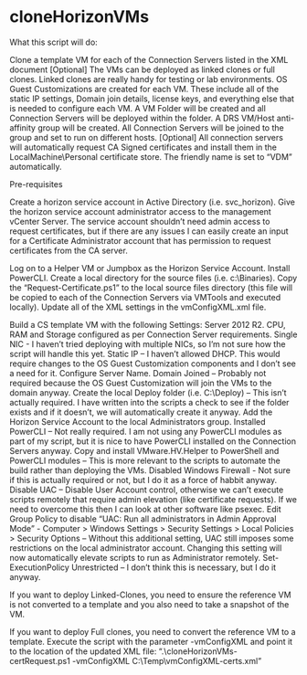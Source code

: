# cloneHorizonVMs

What this script will do:

Clone a template VM for each of the Connection Servers listed in the XML document
[Optional] The VMs can be deployed as linked clones or full clones. Linked clones are really handy for testing or lab environments.
OS Guest Customizations are created for each VM. These include all of the static IP settings, Domain join details, license keys, and everything else that is needed to configure each VM.
A VM Folder will be created and all Connection Servers will be deployed within the folder.
A DRS VM/Host anti-affinity group will be created. All Connection Servers will be joined to the group and set to run on different hosts.
[Optional] All connection servers will automatically request CA Signed certificates and install them in the LocalMachine\Personal certificate store. The friendly name is set to “VDM” automatically.
 
Pre-requisites

Create a horizon service account in Active Directory (i.e. svc_horizon).
Give the horizon service account administrator access to the management vCenter Server.
The service account shouldn’t need admin access to request certificates, but if there are any issues I can easily create an input for a Certificate Administrator account that has permission to request certificates from the CA server.

Log on to a Helper VM or Jumpbox as the Horizon Service Account.
Install PowerCLI.
Create a local directory for the source files (i.e. c:\Binaries).
Copy the “Request-Certificate.ps1” to the local source files directory (this file will be copied to each of the Connection Servers via VMTools and executed locally).
Update all of the XML settings in the vmConfigXML.xml file.

Build a CS template VM with the following Settings:
Server 2012 R2.
CPU, RAM and Storage configured as per Connection Server requirements.
Single NIC - I haven’t tried deploying with multiple NICs, so I’m not sure how the script will handle this yet.
Static IP – I haven’t allowed DHCP. This would require changes to the OS Guest Customization components and I don’t see a need for it.
Configure Server Name.
Domain Joined – Probably not required because the OS Guest Customization will join the VMs to the domain anyway.
Create the local Deploy folder (i.e. C:\Deploy) – This isn’t actually required. I have written into the scripts a check to see if the folder exists and if it doesn’t, we will automatically create it anyway.
Add the Horizon Service Account to the local Administrators group.
Installed PowerCLI – Not really required. I am not using any PowerCLI modules as part of my script, but it is nice to have PowerCLI installed on the Connection Servers anyway.
Copy and install VMware.HV.Helper to PowerShell and PowerCLI modules – This is more relevant to the scripts to automate the build rather than deploying the VMs.
Disabled Windows Firewall - Not sure if this is actually required or not, but I do it as a force of habbit anyway.
Disable UAC – Disable User Account control, otherwise we can’t execute scripts remotely that require admin elevation (like certificate requests). If we need to overcome this then I can look at other software like psexec.
Edit Group Policy to disable “UAC: Run all administrators in Admin Approval Mode” - Computer > Windows Settings > Security Settings > Local Policies > Security Options – Without this additional setting, UAC still imposes some restrictions on the local administrator account. Changing this setting will now automatically elevate scripts to run as Administrator remotely.
Set-ExecutionPolicy Unrestricted – I don’t think this is necessary, but I do it anyway.

If you want to deploy Linked-Clones, you need to ensure the reference VM is not converted to a template and you also need to take a snapshot of the VM.

If you want to deploy Full clones, you need to convert the reference VM to a template.
Execute the script with the parameter -vmConfigXML and point it to the location of the updated XML file:
“.\cloneHorizonVMs-certRequest.ps1 -vmConfigXML C:\Temp\vmConfigXML-certs.xml”

